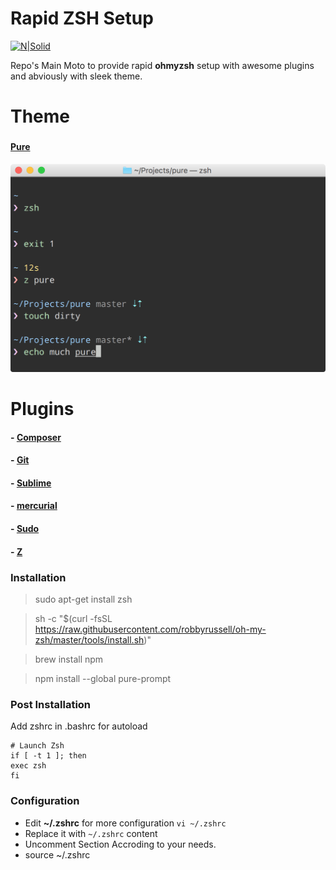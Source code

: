 # Rapid ZSH Setup  


[![N|Solid](http://ohmyz.sh/img/OMZLogo_BnW.png)](http://ohmyz.sh/)

Repo's Main Moto to provide rapid **ohmyzsh** setup with awesome plugins and abviously with sleek theme.

# Theme
###
#### [Pure](https://github.com/sindresorhus/pure#getting-started)
[![N|Solid](https://github.com/sindresorhus/pure/blob/master/screenshot.png)](https://github.com/sindresorhus/pure)
# Plugins
#### - [Composer](https://github.com/robbyrussell/oh-my-zsh/wiki/Plugins#composer)
#### - [Git](https://github.com/robbyrussell/oh-my-zsh/wiki/Plugins#git)
#### - [Sublime](https://github.com/robbyrussell/oh-my-zsh/wiki/Plugins#sublime)
#### - [mercurial](https://github.com/robbyrussell/oh-my-zsh/tree/master/plugins/mercurial)
#### - [Sudo](https://github.com/robbyrussell/oh-my-zsh/wiki/Plugins#sudo)
#### - [Z](https://github.com/rupa/z)

### Installation
>sudo apt-get install zsh

>sh -c "$(curl -fsSL https://raw.githubusercontent.com/robbyrussell/oh-my-zsh/master/tools/install.sh)"

>brew install npm

>npm install --global pure-prompt

### Post Installation

Add zshrc in .bashrc for autoload

```
# Launch Zsh
if [ -t 1 ]; then
exec zsh
fi
```


### Configuration

- Edit **~/.zshrc** for more configuration
```vi ~/.zshrc```
- Replace it with ```~/.zshrc``` content
- Uncomment Section Accroding to your needs.
- source ~/.zshrc

